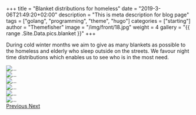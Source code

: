 +++
title = "Blanket distributions for homeless"
date = "2019-3-06T21:49:20+02:00"
description = "This is meta description for blog page"
tags = ["golang", "programming", "theme", "hugo"]
categories = ["starting"]
author = "Themefisher"
image = "/img/front/18.jpg"
weight = 4
gallery = "{{ range .Site.Data.pics.blanket }}"
+++

During cold winter months we aim to give as many blankets as possible to the homeless and elderly who sleep outside on the streets. We favour night time distributions which enables us to see who is in the most need.

 <div id="carouselExampleControls" class="carousel slide" data-ride="carousel" >
            <div class="carousel-inner">
              <div class="carousel-item active">
                <img src="/img/Blanket distributions for homeless/1.jpg" class="d-block  w-100" alt="...">
              </div> 
              <div class="carousel-item"> 
                <img src="/img/Blanket distributions for homeless/2.jpg" class="d-block  w-100" alt="...">
              </div>
               <div class="carousel-item"> 
                <img src="/img/Blanket distributions for homeless/3.jpg" class="d-block  w-100" alt="...">
              </div>
               <div class="carousel-item"> 
                <img src="/img/Blanket distributions for homeless/4.jpg" class="d-block  w-100" alt="...">
              </div>
               <div class="carousel-item"> 
                <img src="/img/Blanket distributions for homeless/5.jpg" class="d-block  w-100" alt="...">
              </div>
               <div class="carousel-item"> 
                <img src="/img/Blanket distributions for homeless/6.jpg" class="d-block w-100"  alt="...">
              </div>                 
            </div>
            <a class="carousel-control-prev" href="#carouselExampleControls" role="button" data-slide="prev">
              <span class="carousel-control-prev-icon" aria-hidden="true"></span>
              <span class="sr-only">Previous</span>
            </a>
            <a class="carousel-control-next" href="#carouselExampleControls" role="button" data-slide="next">
              <span class="carousel-control-next-icon" aria-hidden="true"></span>
              <span class="sr-only">Next</span>
            </a>
          </div> 
